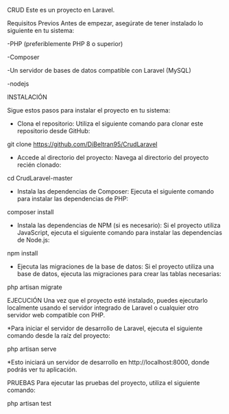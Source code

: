 CRUD
Este es un proyecto en Laravel.

Requisitos Previos
Antes de empezar, asegúrate de tener instalado lo siguiente en tu sistema:
 
 -PHP (preferiblemente PHP 8 o superior)
 
 -Composer
 
 -Un servidor de bases de datos compatible con Laravel (MySQL)
 
 -nodejs


INSTALACIÓN

Sigue estos pasos para instalar el proyecto en tu sistema:

* Clona el repositorio: Utiliza el siguiente comando para clonar este repositorio desde GitHub:

git clone https://github.com/DiBeltran95/CrudLaravel

* Accede al directorio del proyecto: Navega al directorio del proyecto recién clonado:

cd CrudLaravel-master

* Instala las dependencias de Composer: Ejecuta el siguiente comando para instalar las dependencias de PHP:

composer install

* Instala las dependencias de NPM (si es necesario): Si el proyecto utiliza JavaScript, ejecuta el siguiente comando para instalar las dependencias de Node.js:

npm install

* Ejecuta las migraciones de la base de datos: Si el proyecto utiliza una base de datos, ejecuta las migraciones para crear las tablas necesarias:

php artisan migrate

EJECUCIÓN
Una vez que el proyecto esté instalado, puedes ejecutarlo localmente usando el servidor integrado de Laravel o cualquier otro servidor web compatible con PHP.

*Para iniciar el servidor de desarrollo de Laravel, ejecuta el siguiente comando desde la raíz del proyecto:

php artisan serve

*Esto iniciará un servidor de desarrollo en http://localhost:8000, donde podrás ver tu aplicación.

PRUEBAS
Para ejecutar las pruebas del proyecto, utiliza el siguiente comando:

php artisan test
